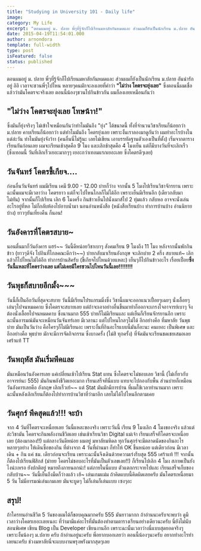 ```yaml
---
title: "Studying in University 101 - Daily life"
image:
category: My Life
excerpt: "ตอนผมอยู่ ม. ปลาย พี่ๆที่รู้จักก็ไปเรียนมหาลัยกันหมดและ ส่วนผมก็ยังเป็นนักเรียน ม.ปลาย อันน่ารักอยู่ อิอิ เวลาจะชวนพี่ๆไปไหน"
date: 2015-04-19T11:54:01.000
author: arnondora
template: full-width
type: post
isFeatured: false
status: published
---
```


ตอนผมอยู่ ม. ปลาย พี่ๆที่รู้จักก็ไปเรียนมหาลัยกันหมดและ ส่วนผมก็ยังเป็นนักเรียน ม.ปลาย อันน่ารักอยู่ อิอิ เวลาจะชวนพี่ๆไปไหน หลายๆคนมักจะลงเอยที่คำว่า **"ไม่ว่าง โคตรจะยุ่งเลย"**
ซึ่งตอนนี้ผมเชื่อแล้วว่ามันโคตรจะจริงเลย ตอนนี้น้องๆชวนไปกินข้าวกัน ผมก็ลงเอยเหมือนกันว่า

## "ไม่ว่าง โคตรจะยุ่งเลย โทษน้าา!"
ซึ่งมันก็ยุ่งจริงๆ ไม่เข้าใจเหมือนกันว่าทำไมมันถึง "ยุ่ง" ได้ขนาดนี้ ทั้งที่จำนวนวิชาเรียนก็น้อยกว่า ม.ปลาย คาบเรียนก็น้อยกว่า แต่ทำไมมันถึง โคตรยุ่งเลย เพราะงั้นเราลองมาดูกันว่า ผมทำอะไรบ้างในแต่ล่ะวัน ทำไมมันยุ่งจังว้าา (คนอื่นนี่ไม่รู้นะ เลยไม่เขียน เอาบรรทัดฐานตัวเองเป็นที่ตั้ง)
เริ่มจากตารางเรียนกันก่อนเลย ผมจะเรียนเช้าสุดคือ 9 โมง และเลิกช้าสุดคือ 4 โมงเย็น แต่ก็มีบางวันที่จะเลิกเร็ว (ซึ่งเทอมนี้ วันที่เลิกเร็วเยอะมากๆๆ เยอะกว่าเทอมแรกเยอะเลย ซึ่งโคตรดีๆเลย)

## วันจันทร์ โคตรขี้เกียจ....
ก่อนอื่นวันจันทร์ ผมมีเรียน เคมี 9.00 - 12.00 บ่ายก็ว่าง จากนั้น 5 โมงไปเรียนวิชาจักรยาน เพราะฉะนั้นผมจะมีเวลาว่าง โคตรยาว แต่ก็จะไปไหนไกลก็ไม่ได้อีก เพราะเย็นมีเรียนอีก (เดียวกลับมาไม่ทัน) จากนั้นก็ไปเรียน เลิก 6 โมงครึ่ง กินข้าวเย็นไปนั่งเมาส์ไป 2 ทุ่มแล้ว กลับหอ อาจจะนั่งเล่นอะไรอยู่ที่หอ ไม่ก็กลับห้องไปอาบน้ำมา นอนอ่านหนังสือ (หนังสือเรียนบ้าง ทำการบ้านบ้าง อ่านนิยายบ้าง) ยาวๆยันเที่ยงคืน ก็นอน!

## วันอังคารที่โคตรสบาย~
นอนตื่นมาก็วันอังคาร แฮร่~~ วันนี้ดีหน่อยวิชาเบาๆ สังคมเรียน 9 โมงถึง 11 โมง หลังจากนั้นพักกินข้าว (ยาวๆดีจัง ไปกินที่ไกลคณะดีกว่า~~) บ่ายกลับมาเรียนอังกฤษ จะเลิกบ่าย 2 ครึ่ง สบายแท้~ เลิกแล้วก็ไปไหนไม่ได้อีก ทำการบ้านสิครับ (ขี้เกียจไปไหนด้วยแหละ) เย็นๆก็ไปกินข้าวอะไร เรื่อยเปื่อย**ซึ่งวันนี้แหละที่โคตรว่างเลย แต่ไม่เคยมีใครชวนไปไหนวันนี้เลย!!!!!!!!**

## วันพุธก็สบายอีกมั้ง~~~
วันนี้ก็เป็นอีกวันที่สุดจะสบาย วันนี้มีเรียนโปรแกรมมิ่งซึ่ง วิชานี้ผมจะออกแนวเปื่อยๆเฉยๆ นั่งเลื้อยๆเล่นๆไปจนหมดคาบ ซึ่งโคตรจะสบายเลย แต่ถ้าจะเอาอย่างอื่นขึ้นมาทำก็ออกจะเกรงใจอาจารย์เบาๆ จึงต้องนั่งเลื้อยไปจนหมดคาบ ซึ่งนานมาก 555 บ่ายก็ไม่มีเรียนและ แต่เย็นก็เรียนจักรยานอีก เพราะฉะนั้นอารมณ์มันจะเหมือนวันจันทร์เลย มีเวลานะ แต่ไปไหนไกลๆไม่ได้ อีกอย่างคือ ที่มหาลัย วันพุธบ่าย มันเป็นวันว่าง คือใครๆก็ไม่มีเรียนอะ เพราะงั้นที่กินอะไรแบบนี้มันก็อะนะ คนเยอะ เป็นพิเศษ และอีกอย่างคือ พุธบ่าย มักจะมีการจัดกิจกรรม ซึ่งบางครั้ง (ไม่สิ ทุกครั้ง) ที่จัดมันจะเรียนชดเชยเสมอเลย เศร้าแท้ TT

## วันพฤหัส มันเริ่มพีคและ
มันเหมือนว้นอังคารเลย แค่เปลี่ยนเช้าไปเรียน Stat แทน ซึ่งโคตรจะไม่ชอบเลย วิชานี้ (ไม่เกี่ยวกับอาจารย์นะ 555) มันกินพลังชีวิตเยอะมาก เรียนเสร็จทีนี่แบบ แทบจะไปกองกับพื้น ส่วนบ่ายก็เหมือนวันอังคารเลยคือ อังกฤษ เลิกเร็วเย้~~ แต่ Stat มันมักมีการบ้าน ที่ผมใช้เวลาทำนานมาก เพราะฉะนั้นหลังเลิกเรียนก็ต้องไปทำการบ้านวิชาที่ว่ามาอีก เลยไม่ได้ไปไหนอีกตามเคย

## วันศุกร์ พีคสุดแล้ว!!! จะบ้า
จาก 4 วันที่โคตรจะเหนื่อยเลย วันนี้แหละของจริง เพราะวันนี้ เรียน 9 โมงเลิก 4 โมงของจริง แล้วแต่ล่ะวิชามัน โคตรจะกินพลังงานชีวิตเลย เช่นเช้าเรียนวิชา Digital แม่เจ้า เรียนเสร็จทีโคตรจะเหนื่อยเลย (ต้องมาลอง!!) แต่กลางวันดีหน่อย ผมอยู่ มหาลัยมหิดล ทุกวันศุกร์จะมีตลาดนัดของกินอะไรหลายๆอย่าง ให้เดินซึ้อของกิน ที่ต่างจาก 4 วันที่ผ่านมา ก็ทำให้ OK ขึ้นหน่อย
แต่เดียวก่อน มีเวลาเดิน + กิน แค่ ชม. เดียวก่อนจะเรียน เพราะฉะนั้นจึงเดินด้วยความเร่งรีบสุด 555 เศร้าแท้ !!!
จากนั้นก็ต้องไปเรียนฟิสิกส์ (ม่ายย โคตรไม่ชอบอะไรที่มันเป็นตัวเลขเลย!!) ก็เรียนไปเลิก 4 โมง สภาพเป็นยังไงน่ะเหรอ ยังปกติอยู่ หมายถึงภายนอกน่ะ! แต่ภายในนี่แบบ ตัวแตกกระจายไปและ เรียนเสร็จเก็บของกลับบ้าน~~ วันนี้เย็นถึงมืดก็ว่างแล้ว เฮ้~ เล่นเกมแม่ม
ถ้าคิดแบบนี้คิดผิดเลยครับ มันโคตรเหนื่อยมา 5 วัน ไม่มีอารมณ์เล่นเกมเลย มันจะบูดๆ ไม่ก็เล่นก็เล่นแบบ เซงๆอะ

## สรุป!
ถ้าใครทนอ่านชีวิต 5 วันของผมได้ก็ขอบคุณมากครับ 555 มันยาวมากก ถ้าอ่านนะครับจะพบว่า ดูมีเวลาว่างโคตรเยอะเลยเนอะ
ที่ว่ามามีแค่อะไรที่มันต้องทำตามตารางเรียนอย่างเดียวนะครับ นี่ยังไม่นับ สอนพิเศษ เขียน Blog เป็น Developer เขียนงานอีก เพราะฉะนั้นเวลาว่างนี่แบบสุดยอดจริงๆ เพราะงั้นน้องๆ ม.ปลาย ครับ ถ้าอ่านอยู่นะครับ พี่อยากบอกเลยว่า ตอนนี้น้องๆนะครับ อยากทำอะไรทำเลยนะครับ ช่วงมหาลัยนี่จะแบบงานพรุงพรังมากสุดๆเลย
